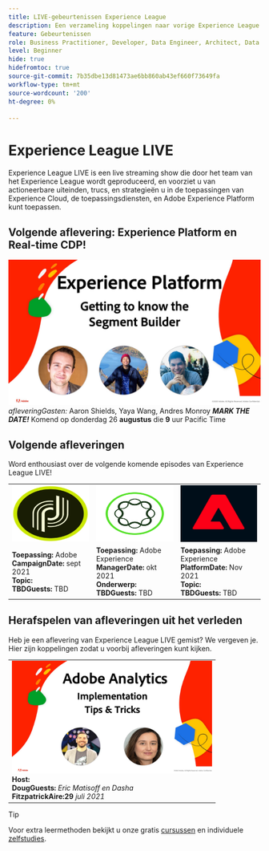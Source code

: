```yaml
---
title: LIVE-gebeurtenissen Experience League
description: Een verzameling koppelingen naar vorige Experience League LIVE-gebeurtenissen
feature: Gebeurtenissen
role: Business Practitioner, Developer, Data Engineer, Architect, Data Architect, Administrator, Leader
level: Beginner
hide: true
hidefromtoc: true
source-git-commit: 7b35dbe13d81473ae6bb860ab43ef660f73649fa
workflow-type: tm+mt
source-wordcount: '200'
ht-degree: 0%

---
```



# Experience League LIVE

Experience League LIVE is een live streaming show die door het team van het Experience League wordt geproduceerd, en voorziet u van actioneerbare uiteinden, trucs, en strategieën u in de toepassingen van Experience Cloud, de toepassingsdiensten, en Adobe Experience Platform kunt toepassen.

## Volgende aflevering: Experience Platform en Real-time CDP!

![volgende ](assets/exl-live-ep2-after-2.jpg)
*afleveringGasten:* Aaron Shields, Yaya Wang, Andres Monroy 
***MARK THE DATE!*** Komend op donderdag 26  **augustus** die  **9** uur Pacific Time

## Volgende afleveringen

Word enthousiast over de volgende komende episodes van Experience League LIVE!

<table>
<tr>
  <td>
    <img height="113" width="200" alt="Adobe Campaign-logo" src="assets/AdobeCampaignLogo.jpg" />
  </td>
  <td>
    <strong><img height="113" width="200" alt="Adobe AEM Logo" src="assets/aem-logo.png" /></strong>
  </td>
  <td>
    <strong><img height="113" width="200" alt="Adobe Campaign-logo" src="assets/platform-logo.jpeg" /></strong>
  </td>
</tr>
<tr>
  <td>
    <strong>Toepassing:</strong> Adobe <br/>
    <strong>CampaignDate:</strong> sept 2021<br/>
    <strong>Topic:</strong> <br/>
    <strong>TBDGuests:</strong> TBD
  </td>
  <td>
    <strong>Toepassing:</strong> Adobe Experience <br/>
    <strong>ManagerDate:</strong> okt 2021<br/>
    <strong>Onderwerp:</strong> <br/>
    <strong>TBDGuests:</strong> TBD
  </td>
  <td>
    <strong>Toepassing:</strong> Adobe Experience <br/>
    <strong>PlatformDate:</strong> Nov 2021<br/>
    <strong>Topic:</strong> <br/>
    <strong>TBDGuests:</strong> TBD
  </td>
</tr>
</table>

## Herafspelen van afleveringen uit het verleden

Heb je een aflevering van Experience League LIVE gemist? We vergeven je. Hier zijn koppelingen zodat u voorbij afleveringen kunt kijken.

<table>
<tr>
  <td>
    <a href="https://www.youtube.com/watch?v=lxOvLCzEGBI">
      <img height="225" width="400" alt="Experience League LIVE" src="assets/exl-live-after2.jpg" />
    </a><br/>
    <b>Host:</b> <i></i><br/>
    <b>DougGuests:</b> <i>Eric Matisoff en Dasha </i><br/>
    <b>FitzpatrickAire:29 </b> <i>juli 2021</i>

</td>

</tr>

</table>

>[!TIP]
>
>Voor extra leermethoden bekijkt u onze gratis [cursussen](https://experienceleague.adobe.com/#dashboard/learning) en individuele [zelfstudies](https://experienceleague.adobe.com/docs/home-tutorials.html).
